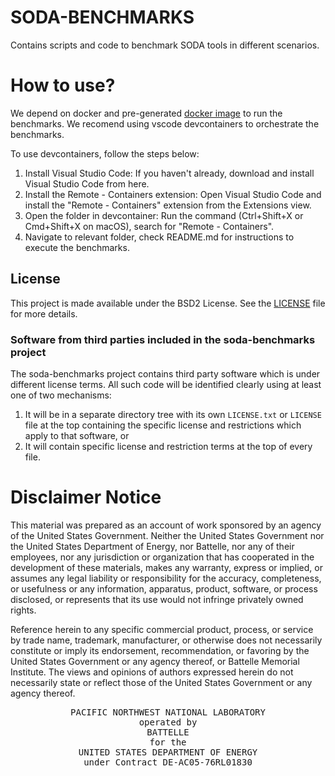 # SODA-BENCHMARKS

Contains scripts and code to benchmark SODA tools in different scenarios.


# How to use?

We depend on docker and pre-generated [docker image](.devcontainer/Dockerfile#1)
to run the benchmarks. We recomend using vscode devcontainers to orchestrate the
benchmarks.

To use devcontainers, follow the steps below:

1. Install Visual Studio Code: If you haven't already, download and install Visual Studio Code from here.
2. Install the Remote - Containers extension: Open Visual Studio Code and install the "Remote - Containers" extension from the Extensions view.
3. Open the folder in devcontainer: Run the command (Ctrl+Shift+X or Cmd+Shift+X on macOS), search for "Remote - Containers".
4. Navigate to relevant folder, check README.md for instructions to execute the benchmarks.


## License

This project is made available under the BSD2 License.  See the
[LICENSE](LICENSE) file for more details.


### Software from third parties included in the soda-benchmarks project

The soda-benchmarks project contains third party software which is under different
license terms. All such code will be identified clearly using at least one of
two mechanisms:

1) It will be in a separate directory tree with its own `LICENSE.txt` or
   `LICENSE` file at the top containing the specific license and restrictions
   which apply to that software, or
2) It will contain specific license and restriction terms at the top of every
   file. 


# Disclaimer Notice

This material was prepared as an account of work sponsored by an agency of the
United States Government.  Neither the United States Government nor the United
States Department of Energy, nor Battelle, nor any of their employees, nor any
jurisdiction or organization that has cooperated in the development of these
materials, makes any warranty, express or implied, or assumes any legal
liability or responsibility for the accuracy, completeness, or usefulness or any
information, apparatus, product, software, or process disclosed, or represents
that its use would not infringe privately owned rights.

Reference herein to any specific commercial product, process, or service by
trade name, trademark, manufacturer, or otherwise does not necessarily
constitute or imply its endorsement, recommendation, or favoring by the United
States Government or any agency thereof, or Battelle Memorial Institute. The
views and opinions of authors expressed herein do not necessarily state or
reflect those of the United States Government or any agency thereof.

<div align=center>
<pre style="align-text:center">
PACIFIC NORTHWEST NATIONAL LABORATORY
operated by
BATTELLE
for the
UNITED STATES DEPARTMENT OF ENERGY
under Contract DE-AC05-76RL01830
</pre>
</div>
